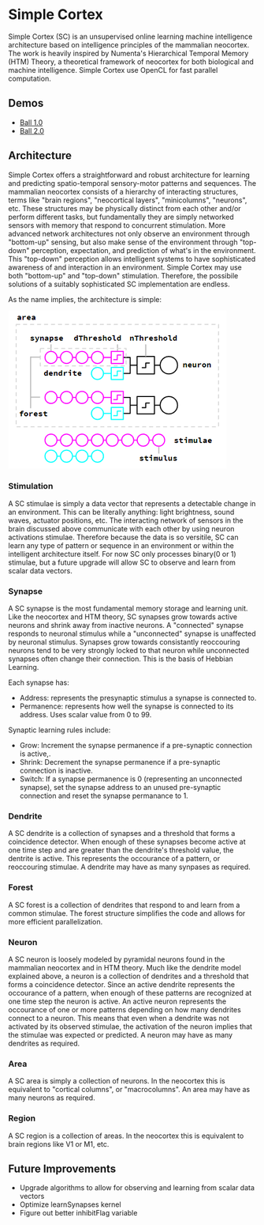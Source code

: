 # Simple Cortex

Simple Cortex (SC) is an unsupervised online learning machine intelligence architecture based on intelligence principles of the mammalian neocortex.  The work is heavily inspired by Numenta's Hierarchical Temporal Memory (HTM) Theory, a theoretical framework of neocortex for both biological and machine intelligence.  Simple Cortex use OpenCL for fast parallel computation.

## Demos

- [Ball 1.0](https://www.youtube.com/watch?v=Az5HldJHbKc)
- [Ball 2.0](https://www.youtube.com/watch?v=iRt8sVPZkss)

## Architecture

Simple Cortex offers a straightforward and robust architecture for learning and predicting spatio-temporal sensory-motor patterns and sequences.  The mammalian neocortex consists of a hierarchy of interacting structures, terms like "brain regions", "neocortical layers", "minicolumns", "neurons", etc.  These structures may be physically distinct from each other and/or perform different tasks, but fundamentally they are simply networked sensors with memory that respond to concurrent stimulation.  More advanced network architectures not only observe an environment through "bottom-up" sensing, but also make sense of the environment through "top-down" perception, expectation, and prediction of what's in the environment.  This "top-down" perception allows intelligent systems to have sophisticated awareness of and interaction in an environment.  Simple Cortex may use both "bottom-up" and "top-down" stimulation.  Therefore, the possibile solutions of a suitably sophisticated SC implementation are endless.

As the name implies, the architecture is simple:

![alt tag](https://raw.githubusercontent.com/ddigiorg/neuroowl.github.io/master/webpages/technology/simple-cortex/sc.png)

### Stimulation

A SC stimulae is simply a data vector that represents a detectable change in an environment.  This can be literally anything: light brightness, sound waves, actuator positions, etc.  The interacting network of sensors in the brain discussed above communicate with each other by using neuron activations stimulae.  Therefore because the data is so versitile, SC can learn any type of pattern or sequence in an environment or within the intelligent architecture itself.  For now SC only processes binary(0 or 1) stimulae, but a future upgrade will allow SC to observe and learn from scalar data vectors.

### Synapse

A SC synapse is the most fundamental memory storage and learning unit.  Like the neocortex and HTM theory, SC synapses grow towards active neurons and shrink away from inactive neurons.  A "connected" synapse responds to neuronal stimulus while a "unconnected" synapse is unaffected by neuronal stimulus.  Synapses grow towards consistantly reoccouring neurons tend to be very strongly locked to that neuron while unconnected synapses often change their connection.  This is the basis of Hebbian Learning.

Each synapse has:
- Address: represents the presynaptic stimulus a synapse is connected to.
- Permanence: represents how well the synapse is connected to its address.  Uses scalar value from 0 to 99.

Synaptic learning rules include:
- Grow: Increment the synapse permanence if a pre-synaptic connection is active,.
- Shrink: Decrement the synapse permanence if a pre-synaptic connection is inactive.
- Switch: If a synapse permanence is 0 (representing an unconnected synapse), set the synapse address to an unused pre-synaptic connection and reset the synapse permanance to 1.

### Dendrite

A SC dendrite is a collection of synapses and a threshold that forms a coincidence detector.  When enough of these synapses become active at one time step and are greater than the dendrite's threshold value, the dentrite is active.  This represents the occourance of a pattern, or reoccouring stimulae.  A dendrite may have as many synpases as required.

### Forest

A SC forest is a collection of dendrites that respond to and learn from a common stimulae.  The forest structure simplifies the code and allows for more efficient parallelization.

### Neuron

A SC neuron is loosely modeled by pyramidal neurons found in the mammalian neocortex and in HTM theory.  Much like the dendrite model explained above, a neuron is a collection of dendrites and a threshold that forms a coincidence detector.  Since an active dendrite represents the occourance of a pattern, when enough of these patterns are recognized at one time step the neuron is active.  An active neuron represents the occourance of one or more patterns depending on how many dendrites connect to a neuron.  This means that even when a dendrite was not activated by its observed stimulae, the activation of the neuron implies that the stimulae was expected or predicted.  A neuron may have as many dendrites as required.

### Area

A SC area is simply a collection of neurons.  In the neocortex this is equivalent to "cortical columns", or "macrocolumns".  An area may have as many neurons as required.

### Region

A SC region is a collection of areas.  In the neocortex this is equivalent to brain regions like V1 or M1, etc.

## Future Improvements
- Upgrade algorithms to allow for observing and learning from scalar data vectors
- Optimize learnSynapses kernel
- Figure out better inhibitFlag variable
